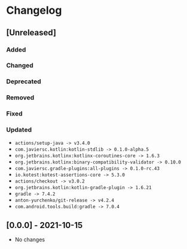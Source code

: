 # Changelog

## [Unreleased]

### Added

### Changed

### Deprecated

### Removed

### Fixed

### Updated

- `actions/setup-java -> v3.4.0`
- `com.javiersc.kotlin:kotlin-stdlib -> 0.1.0-alpha.5`
- `org.jetbrains.kotlinx:kotlinx-coroutines-core -> 1.6.3`
- `org.jetbrains.kotlinx:binary-compatibility-validator -> 0.10.0`
- `com.javiersc.gradle-plugins:all-plugins -> 0.1.0-rc.43`
- `io.kotest:kotest-assertions-core -> 5.3.0`
- `actions/checkout -> v3.0.2`
- `org.jetbrains.kotlin:kotlin-gradle-plugin -> 1.6.21`
- `gradle -> 7.4.2`
- `anton-yurchenko/git-release -> v4.2.4`
- `com.android.tools.build:gradle -> 7.0.4`

## [0.0.0] - 2021-10-15

- No changes
